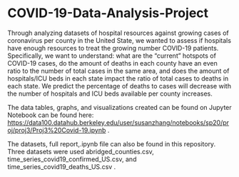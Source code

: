 # COVID-19-Data-Analysis-Project

Through analyzing datasets of hospital resources against growing cases of coronavirus per
county in the United State, we wanted to assess if hospitals have enough resources to treat the
growing number COVID-19 patients. Specifically, we want to understand: what are the “current”
hotspots of COVID-19 cases, do the amount of deaths in each county have an even ratio to the
number of total cases in the same area, and does the amount of hospitals/ICU beds in each state
impact the ratio of total cases to deaths in each state. We predict the percentage of deaths to
cases will decrease with the number of hospitals and ICU beds available per county increases.

The data tables, graphs, and visualizations created can be found on Jupyter Notebook can be found here: https://data100.datahub.berkeley.edu/user/susanzhang/notebooks/sp20/proj/proj3/Proj3%20Covid-19.ipynb .

The datasets, full report,.ipynb file can also be found in this repository. Three datasets were used abridged_counties.csv, time_series_covid19_confirmed_US.csv, and time_series_covid19_deaths_US.csv . 
